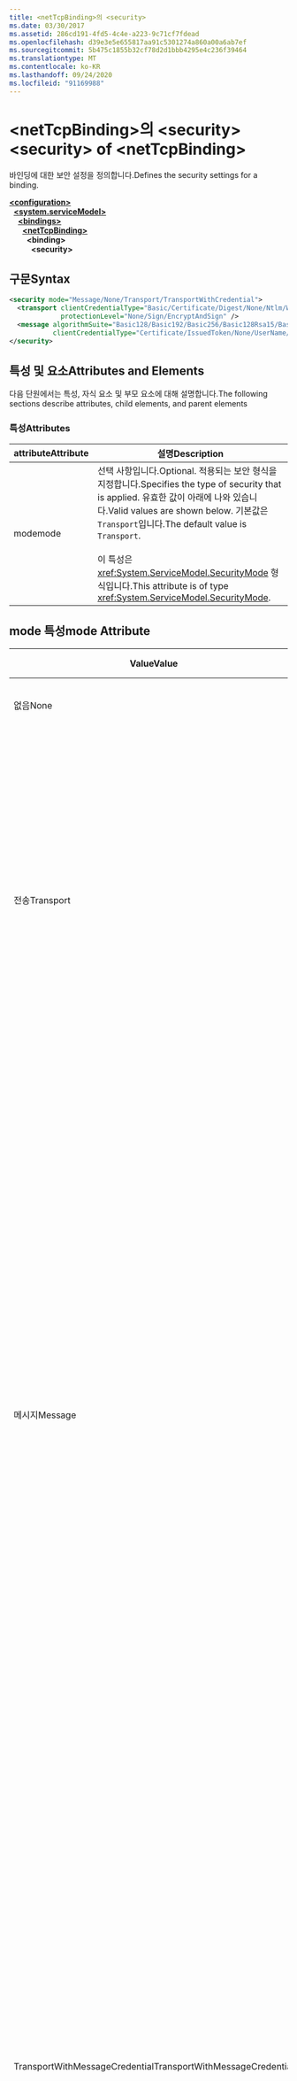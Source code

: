 ```yaml
---
title: <netTcpBinding>의 <security>
ms.date: 03/30/2017
ms.assetid: 286cd191-4fd5-4c4e-a223-9c71cf7fdead
ms.openlocfilehash: d39e3e5e655817aa91c5301274a860a00a6ab7ef
ms.sourcegitcommit: 5b475c1855b32cf78d2d1bbb4295e4c236f39464
ms.translationtype: MT
ms.contentlocale: ko-KR
ms.lasthandoff: 09/24/2020
ms.locfileid: "91169988"
---
```

# <a name="security-of-nettcpbinding"></a><span data-ttu-id="5cef0-102">\<netTcpBinding>의 \<security></span><span class="sxs-lookup"><span data-stu-id="5cef0-102">\<security> of \<netTcpBinding></span></span>

<span data-ttu-id="5cef0-103">바인딩에 대한 보안 설정을 정의합니다.</span><span class="sxs-lookup"><span data-stu-id="5cef0-103">Defines the security settings for a binding.</span></span>  
  
[**\<configuration>**](../configuration-element.md)\
&nbsp;&nbsp;[**\<system.serviceModel>**](system-servicemodel.md)\
&nbsp;&nbsp;&nbsp;&nbsp;[**\<bindings>**](bindings.md)\
&nbsp;&nbsp;&nbsp;&nbsp;&nbsp;&nbsp;[**\<netTcpBinding>**](nettcpbinding.md)\
&nbsp;&nbsp;&nbsp;&nbsp;&nbsp;&nbsp;&nbsp;&nbsp;**\<binding>**\
&nbsp;&nbsp;&nbsp;&nbsp;&nbsp;&nbsp;&nbsp;&nbsp;&nbsp;&nbsp;**\<security>**  
  
## <a name="syntax"></a><span data-ttu-id="5cef0-104">구문</span><span class="sxs-lookup"><span data-stu-id="5cef0-104">Syntax</span></span>  
  
```xml  
<security mode="Message/None/Transport/TransportWithCredential">
  <transport clientCredentialType="Basic/Certificate/Digest/None/Ntlm/Windows"
             protectionLevel="None/Sign/EncryptAndSign" />
  <message algorithmSuite="Basic128/Basic192/Basic256/Basic128Rsa15/Basic256Rsa15/TripleDes/TripleDesRsa15/Basic128Sha256/Basic192Sha256/TripleDesSha256/Basic128Sha256Rsa15/Basic192Sha256Rsa15/Basic256Sha256Rsa15/TripleDesSha256Rsa15"
           clientCredentialType="Certificate/IssuedToken/None/UserName/Windows" />
</security>
```  
  
## <a name="attributes-and-elements"></a><span data-ttu-id="5cef0-105">특성 및 요소</span><span class="sxs-lookup"><span data-stu-id="5cef0-105">Attributes and Elements</span></span>  

 <span data-ttu-id="5cef0-106">다음 단원에서는 특성, 자식 요소 및 부모 요소에 대해 설명합니다.</span><span class="sxs-lookup"><span data-stu-id="5cef0-106">The following sections describe attributes, child elements, and parent elements</span></span>  
  
### <a name="attributes"></a><span data-ttu-id="5cef0-107">특성</span><span class="sxs-lookup"><span data-stu-id="5cef0-107">Attributes</span></span>  
  
|<span data-ttu-id="5cef0-108">attribute</span><span class="sxs-lookup"><span data-stu-id="5cef0-108">Attribute</span></span>|<span data-ttu-id="5cef0-109">설명</span><span class="sxs-lookup"><span data-stu-id="5cef0-109">Description</span></span>|  
|---------------|-----------------|  
|<span data-ttu-id="5cef0-110">mode</span><span class="sxs-lookup"><span data-stu-id="5cef0-110">mode</span></span>|<span data-ttu-id="5cef0-111">선택 사항입니다.</span><span class="sxs-lookup"><span data-stu-id="5cef0-111">Optional.</span></span> <span data-ttu-id="5cef0-112">적용되는 보안 형식을 지정합니다.</span><span class="sxs-lookup"><span data-stu-id="5cef0-112">Specifies the type of security that is applied.</span></span> <span data-ttu-id="5cef0-113">유효한 값이 아래에 나와 있습니다.</span><span class="sxs-lookup"><span data-stu-id="5cef0-113">Valid values are shown below.</span></span> <span data-ttu-id="5cef0-114">기본값은 `Transport`입니다.</span><span class="sxs-lookup"><span data-stu-id="5cef0-114">The default value is `Transport`.</span></span><br /><br /> <span data-ttu-id="5cef0-115">이 특성은 <xref:System.ServiceModel.SecurityMode> 형식입니다.</span><span class="sxs-lookup"><span data-stu-id="5cef0-115">This attribute is of type <xref:System.ServiceModel.SecurityMode>.</span></span>|  
  
## <a name="mode-attribute"></a><span data-ttu-id="5cef0-116">mode 특성</span><span class="sxs-lookup"><span data-stu-id="5cef0-116">mode Attribute</span></span>  
  
|<span data-ttu-id="5cef0-117">Value</span><span class="sxs-lookup"><span data-stu-id="5cef0-117">Value</span></span>|<span data-ttu-id="5cef0-118">설명</span><span class="sxs-lookup"><span data-stu-id="5cef0-118">Description</span></span>|  
|-----------|-----------------|  
|<span data-ttu-id="5cef0-119">없음</span><span class="sxs-lookup"><span data-stu-id="5cef0-119">None</span></span>|<span data-ttu-id="5cef0-120">보안이 해제되어 있습니다.</span><span class="sxs-lookup"><span data-stu-id="5cef0-120">Security is disabled.</span></span>|  
|<span data-ttu-id="5cef0-121">전송</span><span class="sxs-lookup"><span data-stu-id="5cef0-121">Transport</span></span>|<span data-ttu-id="5cef0-122">전송 보안은 TCP를 통한 TLS 또는 SPNego를 사용하여 제공됩니다.</span><span class="sxs-lookup"><span data-stu-id="5cef0-122">Transport security is provided using TLS over TCP or SPNego.</span></span> <span data-ttu-id="5cef0-123">서비스는 SSL 인증서로 구성해야 할 수도 있습니다.</span><span class="sxs-lookup"><span data-stu-id="5cef0-123">The service may need to be configured with SSL certificates.</span></span> <span data-ttu-id="5cef0-124">이 모드에서는 보호 수준을 제어할 수 있습니다.</span><span class="sxs-lookup"><span data-stu-id="5cef0-124">It is possible to control the protection level with this mode.</span></span>|  
|<span data-ttu-id="5cef0-125">메시지</span><span class="sxs-lookup"><span data-stu-id="5cef0-125">Message</span></span>|<span data-ttu-id="5cef0-126">SOAP 메시지 보안을 사용하여 보안이 제공됩니다.</span><span class="sxs-lookup"><span data-stu-id="5cef0-126">Security is provided using SOAP message security.</span></span> <span data-ttu-id="5cef0-127">기본적으로 SOAP 본문은 암호화되고 서명됩니다.</span><span class="sxs-lookup"><span data-stu-id="5cef0-127">By default, the SOAP body is encrypted and signed.</span></span> <span data-ttu-id="5cef0-128">이 모드는 서비스 자격 증명을 클라이언트에서 밴드 외 방식으로 사용할 수 있는지 여부, 사용할 알고리즘 모음, 메시지 본문에 적용될 보호 수준과 같은 다양한 기능을 제공합니다.</span><span class="sxs-lookup"><span data-stu-id="5cef0-128">This mode offers a variety of features, such as whether the service credentials are available at the client out of band, the algorithm suite to use, and what level of protection to apply to the message body.</span></span> <span data-ttu-id="5cef0-129">클라이언트 인증은 세션당 한 번씩 수행되며 세션 기간 동안 인증 결과가 캐시에 저장됩니다.</span><span class="sxs-lookup"><span data-stu-id="5cef0-129">Client authentication is performed once per session and the results of authentication are cached for the duration of the session.</span></span>|  
|<span data-ttu-id="5cef0-130">TransportWithMessageCredential</span><span class="sxs-lookup"><span data-stu-id="5cef0-130">TransportWithMessageCredential</span></span>|<span data-ttu-id="5cef0-131">전송 보안이 메시지 보안과 결합되어 있습니다.</span><span class="sxs-lookup"><span data-stu-id="5cef0-131">Transport security is coupled with message security.</span></span> <span data-ttu-id="5cef0-132">전송 보안은 TCP를 통한 TLS 또는 SPNego를 사용하여 제공되며 무결성, 기밀성 및 서버 인증을 보장합니다.</span><span class="sxs-lookup"><span data-stu-id="5cef0-132">Transport security is provided by TLS over TCP, or SPNego, and ensures integrity, confidentiality, and server authentication.</span></span> <span data-ttu-id="5cef0-133">SOAP 메시지 보안에서는 클라이언트 인증이 제공됩니다.</span><span class="sxs-lookup"><span data-stu-id="5cef0-133">SOAP message security provides client authentication.</span></span> <span data-ttu-id="5cef0-134">기본적으로 클라이언트 인증은 세션당 한 번씩 수행되며 세션 기간 동안 인증 결과가 캐시에 저장됩니다.</span><span class="sxs-lookup"><span data-stu-id="5cef0-134">By default, client authentication is performed once per session and the results of authentication are cached for the duration of the session.</span></span>|  
  
### <a name="child-elements"></a><span data-ttu-id="5cef0-135">자식 요소</span><span class="sxs-lookup"><span data-stu-id="5cef0-135">Child Elements</span></span>  
  
|<span data-ttu-id="5cef0-136">요소</span><span class="sxs-lookup"><span data-stu-id="5cef0-136">Element</span></span>|<span data-ttu-id="5cef0-137">설명</span><span class="sxs-lookup"><span data-stu-id="5cef0-137">Description</span></span>|  
|-------------|-----------------|  
|[\<transport>](transport-of-nettcpbinding.md)|<span data-ttu-id="5cef0-138">전송의 보안 설정을 정의합니다.</span><span class="sxs-lookup"><span data-stu-id="5cef0-138">Defines the security settings for the transport.</span></span> <span data-ttu-id="5cef0-139">이 요소는 <xref:System.ServiceModel.Configuration.TcpTransportSecurityElement> 형식입니다.</span><span class="sxs-lookup"><span data-stu-id="5cef0-139">This element is of type <xref:System.ServiceModel.Configuration.TcpTransportSecurityElement>.</span></span>|  
|[\<message>](message-element-of-nettcpbinding.md)|<span data-ttu-id="5cef0-140">메시지에 대한 보안 설정을 정의합니다.</span><span class="sxs-lookup"><span data-stu-id="5cef0-140">Defines the security settings for the message.</span></span> <span data-ttu-id="5cef0-141">이 요소는 <xref:System.ServiceModel.Configuration.MessageSecurityOverTcpElement> 형식입니다.</span><span class="sxs-lookup"><span data-stu-id="5cef0-141">This element is of type <xref:System.ServiceModel.Configuration.MessageSecurityOverTcpElement>.</span></span>|  
  
### <a name="parent-elements"></a><span data-ttu-id="5cef0-142">부모 요소</span><span class="sxs-lookup"><span data-stu-id="5cef0-142">Parent Elements</span></span>  
  
|<span data-ttu-id="5cef0-143">요소</span><span class="sxs-lookup"><span data-stu-id="5cef0-143">Element</span></span>|<span data-ttu-id="5cef0-144">설명</span><span class="sxs-lookup"><span data-stu-id="5cef0-144">Description</span></span>|  
|-------------|-----------------|  
|<span data-ttu-id="5cef0-145">바인딩</span><span class="sxs-lookup"><span data-stu-id="5cef0-145">binding</span></span>|<span data-ttu-id="5cef0-146">의 바인딩 요소 [\<netTcpBinding>](nettcpbinding.md) 입니다.</span><span class="sxs-lookup"><span data-stu-id="5cef0-146">The binding element of the [\<netTcpBinding>](nettcpbinding.md).</span></span>|  
  
## <a name="remarks"></a><span data-ttu-id="5cef0-147">설명</span><span class="sxs-lookup"><span data-stu-id="5cef0-147">Remarks</span></span>  

 <span data-ttu-id="5cef0-148">각 표준 바인딩은 전송 보안 요구 사항을 제어 하기 위한 매개 변수를 제공 합니다.</span><span class="sxs-lookup"><span data-stu-id="5cef0-148">Each of the standard bindings provides parameters for controlling the transfer security requirements.</span></span> <span data-ttu-id="5cef0-149">이러한 매개 변수에는 일반적으로 메시지 수준 또는 전송 수준 보안이 사용 되는지 여부와 선택 된 클라이언트 자격 증명 형식을 지정 하는 보안 모드가 포함 됩니다.</span><span class="sxs-lookup"><span data-stu-id="5cef0-149">These parameters typically include the security mode that specified whether message-level or transport-level security is used and the choice of client credential type.</span></span> <span data-ttu-id="5cef0-150">이러한 매개 변수가 제공 하는 옵션에 따라 적절 한 보안을 사용 하 여 채널 스택이 생성 됩니다.</span><span class="sxs-lookup"><span data-stu-id="5cef0-150">Based on the choice of options these parameters present, a channel stack is constructed with appropriate security.</span></span>  
  
 <span data-ttu-id="5cef0-151">WCF (Windows Communication Foundation)에서 제공 하는 시스템 제공 바인딩은 가장 일반적인 시나리오 요구 사항 중 일부를 충족 하도록 설계 된 집합입니다.</span><span class="sxs-lookup"><span data-stu-id="5cef0-151">The system-provided bindings supplied by Windows Communication Foundation (WCF) are a set designed to meet some of the most common scenario requirements.</span></span> <span data-ttu-id="5cef0-152">이러한 각 바인딩은 특정 대상 시나리오에 대 한 보안 요구 사항을 지정할 수 있습니다.</span><span class="sxs-lookup"><span data-stu-id="5cef0-152">Each of these bindings allows the specification of security requirements for some specific targeted scenarios.</span></span>  
  
 <span data-ttu-id="5cef0-153">이 구성 요소는 `netTcpBinding`의 보안 사양을 제공합니다.</span><span class="sxs-lookup"><span data-stu-id="5cef0-153">This configuration element provides the security specifications for `netTcpBinding`.</span></span> <span data-ttu-id="5cef0-154">이는 시스템 간 통신에 적합 한 안전 하 고 신뢰할 수 있으며 최적화 된 바인딩입니다.</span><span class="sxs-lookup"><span data-stu-id="5cef0-154">This is a secure, reliable, optimized binding suitable for cross-machine communication.</span></span> <span data-ttu-id="5cef0-155">기본적으로 메시지 배달을 위한 TCP, 메시지 보안 및 인증을 위한 Windows 보안, 안정성을 위한 WS-Reliable Messaging 및 이진 메시지 인코딩을 지원하는 런타임 통신 스택을 생성합니다.</span><span class="sxs-lookup"><span data-stu-id="5cef0-155">By default it generates a runtime communication stack supporting TCP for message delivery and Windows Security for message security and authentication, WS-ReliableMessaging for reliability, and binary message encoding.</span></span>  
  
## <a name="see-also"></a><span data-ttu-id="5cef0-156">참고 항목</span><span class="sxs-lookup"><span data-stu-id="5cef0-156">See also</span></span>

- <xref:System.ServiceModel.NetTcpSecurity>
- <xref:System.ServiceModel.NetTcpBinding.Security%2A>
- <xref:System.ServiceModel.Configuration.NetTcpBindingElement.Security%2A>
- <xref:System.ServiceModel.Configuration.NetTcpSecurityElement>
- [<span data-ttu-id="5cef0-157">서비스 및 클라이언트에 보안 설정</span><span class="sxs-lookup"><span data-stu-id="5cef0-157">Securing Services and Clients</span></span>](../../../wcf/feature-details/securing-services-and-clients.md)
- [<span data-ttu-id="5cef0-158">바인딩하</span><span class="sxs-lookup"><span data-stu-id="5cef0-158">Bindings</span></span>](../../../wcf/bindings.md)
- [<span data-ttu-id="5cef0-159">시스템 제공 바인딩 구성</span><span class="sxs-lookup"><span data-stu-id="5cef0-159">Configuring System-Provided Bindings</span></span>](../../../wcf/feature-details/configuring-system-provided-bindings.md)
- [<span data-ttu-id="5cef0-160">바인딩을 사용하여 서비스 및 클라이언트 구성</span><span class="sxs-lookup"><span data-stu-id="5cef0-160">Using Bindings to Configure Services and Clients</span></span>](../../../wcf/using-bindings-to-configure-services-and-clients.md)
- [\<binding>](bindings.md)
